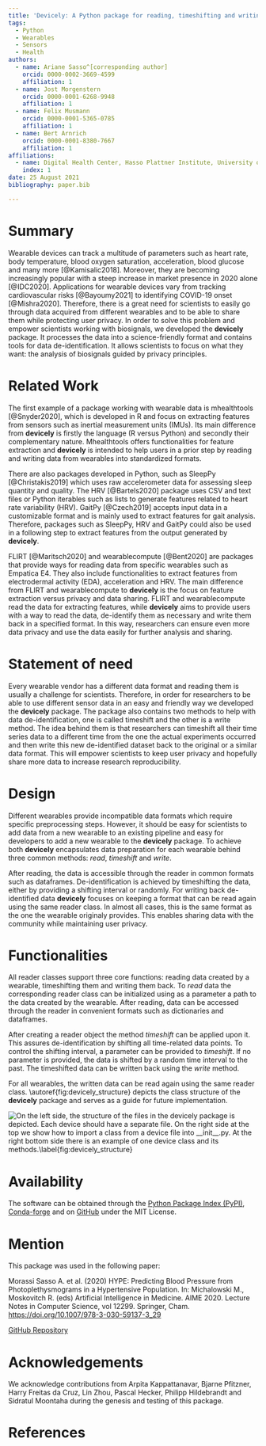 ```yaml
---
title: 'Devicely: A Python package for reading, timeshifting and writing sensor data'
tags:
  - Python
  - Wearables
  - Sensors
  - Health
authors:
  - name: Ariane Sasso^[corresponding author]
    orcid: 0000-0002-3669-4599
    affiliation: 1
  - name: Jost Morgenstern
    orcid: 0000-0001-6268-9948
    affiliation: 1
  - name: Felix Musmann
    orcid: 0000-0001-5365-0785
    affiliation: 1
  - name: Bert Arnrich
    orcid: 0000-0001-8380-7667
    affiliation: 1
affiliations:
  - name: Digital Health Center, Hasso Plattner Institute, University of Potsdam
    index: 1
date: 25 August 2021
bibliography: paper.bib

---
```


# Summary

Wearable devices can track a multitude of parameters such as heart rate, body
temperature, blood oxygen saturation, acceleration, blood glucose and many more
[@Kamisalic2018]. Moreover, they are becoming increasingly popular with a
steep increase in market presence in 2020 alone [@IDC2020]. Applications
for wearable
devices vary from tracking cardiovascular risks [@Bayoumy2021] to identifying
COVID-19 onset [@Mishra2020]. Therefore, there is a great need for scientists to
easily go through data acquired from different wearables and to be able to share
them while protecting user privacy.
In order to solve this problem and empower scientists working with biosignals,
we developed the **devicely** package. It processes the data into a science-friendly
format and contains tools for data de-identification. It allows scientists to focus
on what they want: the analysis of biosignals guided by privacy principles.

# Related Work

The first example of a package working with wearable data is mhealthtools [@Snyder2020], which is developed in R and focus on
extracting features from sensors such as inertial measurement units (IMUs). Its main difference from **devicely**
is firstly the language (R versus Python) and secondly their complementary
nature. Mhealthtools offers functionalities for feature extraction and
**devicely** is
intended to help users in a prior step by reading and writing data from
wearables into standardized formats.

There are also packages developed in Python, such as SleepPy [@Christakis2019] which uses raw
accelerometer data for assessing sleep quantity and quality. The HRV [@Bartels2020] package uses CSV and text files or Python iterables such as lists to generate
features related to heart rate variability (HRV). GaitPy [@Czech2019] accepts input data in a
customizable format and is mainly used to extract features for gait analysis.
Therefore, packages such as SleepPy, HRV and GaitPy could also be used in a following step to extract features from the output generated by **devicely**.

FLIRT [@Maritsch2020] and wearablecompute [@Bent2020] are packages that provide ways for
reading data from specific wearables such as Empatica E4. They also
include functionalities to extract features from electrodermal activity (EDA),
acceleration and HRV. The main difference from FLIRT and wearablecompute to **devicely** is the
focus on feature extraction versus privacy and data sharing.
FLIRT and wearablecompute read the data for extracting features, while **devicely** aims to provide users with
a way to read the data, de-identify them as necessary and write them back in a specified format. In
this way, researchers can ensure even more data privacy and use the data easily
for further analysis and sharing.

# Statement of need

Every wearable vendor has a different data format and reading them is
usually a challenge for scientists. Therefore, in order for researchers to be able to use different sensor data in an easy and
friendly way we developed the **devicely** package. The package also contains two methods to help with data de-identification, one
is called timeshift and the other is a write method. The idea behind them is
that researchers can timeshift all their time series data to a different time from the one the
actual experiments occurred and then write this new de-identified dataset back to
the original or a similar data format. This will empower scientists to keep user privacy
and hopefully share more data to increase research reproducibility.

# Design

Different wearables provide incompatible data formats which require specific preprocessing steps.
However, it should be easy for scientists to add data from a new wearable to an
existing pipeline and easy for developers to add a new wearable to the
**devicely** package. To achieve both **devicely** encapsulates data preparation for
each wearable behind three common methods: _read_, _timeshift_ and _write_.

After reading, the data is accessible through the reader in common formats such as dataframes.
De-identification is achieved by timeshifting the data, either by providing a shifting interval or randomly.
For writing back de-identified data **devicely** focuses on keeping a format that can be read again using the same reader class.
In almost all cases, this is the same format as the one the wearable originaly provides.
This enables sharing data with the community while maintaining user privacy.

# Functionalities

All reader classes support three core functions: reading data created by a wearable, timeshifting them and writing them back.
To _read_ data the corresponding reader class can be initialized using as a
parameter a path to the data created by the wearable. After reading, data can
be accessed through the reader in convenient formats such as dictionaries
and dataframes.

After creating a reader object the method _timeshift_ can be applied upon it. This assures de-identification by shifting all time-related data points.
To control the shifting interval, a parameter can be provided to _timeshift_.
If no parameter is provided, the data is shifted by a random time interval to the past.
The timeshifted data can be written back using the _write_ method.

For all wearables, the written data can be read again using the same reader
class. \autoref{fig:devicely_structure} depicts the class structure of the **devicely**
package and serves as a guide for future implementation.

![On the left side, the structure of the files in the **devicely** package is
depicted. Each device should have a separate file. On the right side at the top
we show how to import a class from a device file into \_\_init\_\_.py. At the right bottom side there is
an example of one device class and its methods.\label{fig:devicely_structure}](devicely_structure.png)

# Availability

The software can be obtained through the [Python Package Index
(PyPI)](https://pypi.org/project/devicely), [Conda-forge](https://github.com/conda-forge/devicely-feedstock) and on
[GitHub](https://github.com/hpi-dhc/devicely) under the MIT License.

# Mention

This package was used in the following paper:

Morassi Sasso A. et al. (2020) HYPE: Predicting Blood Pressure from
Photoplethysmograms in a Hypertensive Population. In: Michalowski M., Moskovitch
R. (eds) Artificial Intelligence in Medicine. AIME 2020. Lecture Notes in
Computer Science, vol 12299. Springer, Cham.
https://doi.org/10.1007/978-3-030-59137-3_29

[GitHub Repository](https://github.com/arianesasso/aime-2020)

# Acknowledgements

We acknowledge contributions from Arpita Kappattanavar, Bjarne Pfitzner, Harry Freitas da Cruz, Lin
Zhou, Pascal Hecker, Philipp Hildebrandt and Sidratul Moontaha during the genesis and testing of this package.

# References
